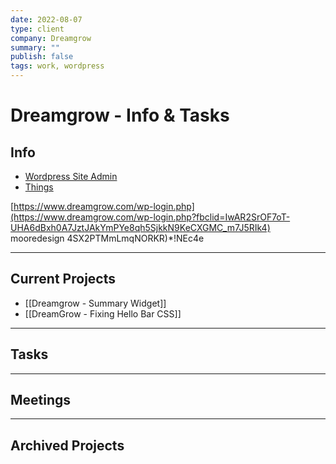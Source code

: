 ```yaml
---
date: 2022-08-07
type: client
company: Dreamgrow
summary: ""
publish: false
tags: work, wordpress
---
```


# Dreamgrow - Info & Tasks

## Info
-   [Wordpress Site Admin](https://www.dreamgrow.com/wp-login.php)
-   [Things](things:///show?id=Kfi518wPQFG2QB86tNKcLc)  


[https://www.dreamgrow.com/wp-login.php](https://www.dreamgrow.com/wp-login.php?fbclid=IwAR2SrOF7oT-UHA6dBxh0A7JztJAkYmPYe8qh5SjkkN9KeCXGMC_m7J5RIk4)
mooredesign
4SX2PTMmLmqNORKR)*!NEc4e


---

## Current Projects
-   [[Dreamgrow - Summary Widget]]
-   [[DreamGrow - Fixing Hello Bar CSS]]


---

## Tasks


---

## Meetings


---

## Archived Projects
